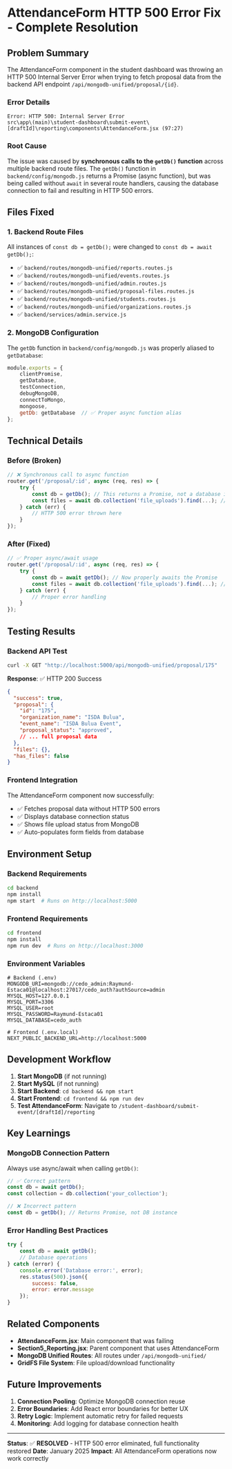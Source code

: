 # AttendanceForm HTTP 500 Error Fix - Complete Resolution

## Problem Summary

The AttendanceForm component in the student dashboard was throwing an HTTP 500 Internal Server Error when trying to fetch proposal data from the backend API endpoint `/api/mongodb-unified/proposal/{id}`.

### Error Details
```
Error: HTTP 500: Internal Server Error
src\app\(main)\student-dashboard\submit-event\[draftId]\reporting\components\AttendanceForm.jsx (97:27)
```

### Root Cause
The issue was caused by **synchronous calls to the `getDb()` function** across multiple backend route files. The `getDb()` function in `backend/config/mongodb.js` returns a Promise (async function), but was being called without `await` in several route handlers, causing the database connection to fail and resulting in HTTP 500 errors.

## Files Fixed

### 1. Backend Route Files
All instances of `const db = getDb();` were changed to `const db = await getDb();`:

- ✅ `backend/routes/mongodb-unified/reports.routes.js`
- ✅ `backend/routes/mongodb-unified/events.routes.js` 
- ✅ `backend/routes/mongodb-unified/admin.routes.js`
- ✅ `backend/routes/mongodb-unified/proposal-files.routes.js`
- ✅ `backend/routes/mongodb-unified/students.routes.js`
- ✅ `backend/routes/mongodb-unified/organizations.routes.js`
- ✅ `backend/services/admin.service.js`

### 2. MongoDB Configuration
The `getDb` function in `backend/config/mongodb.js` was properly aliased to `getDatabase`:

```javascript
module.exports = {
    clientPromise,
    getDatabase,
    testConnection,
    debugMongoDB,
    connectToMongo,
    mongoose,
    getDb: getDatabase  // ✅ Proper async function alias
};
```

## Technical Details

### Before (Broken)
```javascript
// ❌ Synchronous call to async function
router.get('/proposal/:id', async (req, res) => {
    try {
        const db = getDb(); // This returns a Promise, not a database instance
        const files = await db.collection('file_uploads').find(...); // Error: db is Promise, not DB
    } catch (err) {
        // HTTP 500 error thrown here
    }
});
```

### After (Fixed)
```javascript
// ✅ Proper async/await usage
router.get('/proposal/:id', async (req, res) => {
    try {
        const db = await getDb(); // Now properly awaits the Promise
        const files = await db.collection('file_uploads').find(...); // Works correctly
    } catch (err) {
        // Proper error handling
    }
});
```

## Testing Results

### Backend API Test
```bash
curl -X GET "http://localhost:5000/api/mongodb-unified/proposal/175"
```

**Response**: ✅ HTTP 200 Success
```json
{
  "success": true,
  "proposal": {
    "id": "175",
    "organization_name": "ISDA Bulua",
    "event_name": "ISDA Bulua Event",
    "proposal_status": "approved",
    // ... full proposal data
  },
  "files": {},
  "has_files": false
}
```

### Frontend Integration
The AttendanceForm component now successfully:
- ✅ Fetches proposal data without HTTP 500 errors
- ✅ Displays database connection status
- ✅ Shows file upload status from MongoDB
- ✅ Auto-populates form fields from database

## Environment Setup

### Backend Requirements
```bash
cd backend
npm install
npm start  # Runs on http://localhost:5000
```

### Frontend Requirements  
```bash
cd frontend
npm install
npm run dev  # Runs on http://localhost:3000
```

### Environment Variables
```env
# Backend (.env)
MONGODB_URI=mongodb://cedo_admin:Raymund-Estaca01@localhost:27017/cedo_auth?authSource=admin
MYSQL_HOST=127.0.0.1
MYSQL_PORT=3306
MYSQL_USER=root
MYSQL_PASSWORD=Raymund-Estaca01
MYSQL_DATABASE=cedo_auth

# Frontend (.env.local)
NEXT_PUBLIC_BACKEND_URL=http://localhost:5000
```

## Development Workflow

1. **Start MongoDB** (if not running)
2. **Start MySQL** (if not running)  
3. **Start Backend**: `cd backend && npm start`
4. **Start Frontend**: `cd frontend && npm run dev`
5. **Test AttendanceForm**: Navigate to `/student-dashboard/submit-event/[draftId]/reporting`

## Key Learnings

### MongoDB Connection Pattern
Always use async/await when calling `getDb()`:
```javascript
// ✅ Correct pattern
const db = await getDb();
const collection = db.collection('your_collection');

// ❌ Incorrect pattern  
const db = getDb(); // Returns Promise, not DB instance
```

### Error Handling Best Practices
```javascript
try {
    const db = await getDb();
    // Database operations
} catch (error) {
    console.error('Database error:', error);
    res.status(500).json({ 
        success: false, 
        error: error.message 
    });
}
```

## Related Components

- **AttendanceForm.jsx**: Main component that was failing
- **Section5_Reporting.jsx**: Parent component that uses AttendanceForm
- **MongoDB Unified Routes**: All routes under `/api/mongodb-unified/`
- **GridFS File System**: File upload/download functionality

## Future Improvements

1. **Connection Pooling**: Optimize MongoDB connection reuse
2. **Error Boundaries**: Add React error boundaries for better UX
3. **Retry Logic**: Implement automatic retry for failed requests
4. **Monitoring**: Add logging for database connection health

---

**Status**: ✅ **RESOLVED** - HTTP 500 error eliminated, full functionality restored
**Date**: January 2025
**Impact**: All AttendanceForm operations now work correctly 